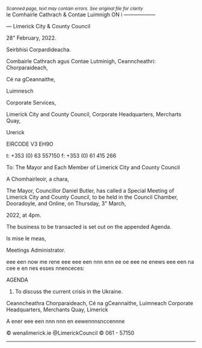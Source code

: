 *<small>Scanned page, text may contain errors. See original file for clarity</small>*  
le Comhairle Cathrach
& Contae Luimnigh
ON i ——————

— Limerick City
& County Council

28" February, 2022.

Seirbhisi Corpardideacha.

Combairle Cathrach agus Contae Lutminigh,
Ceanncheathri: Chorparaideach,

Cé na gCeannaithe,

Luimnesch

Corporate Services,

Limerick City and County Council,
Corporate Headquarters,
Mercharts Quay,

Urerick

EIRCODE V3 EH9O

t: +353 (0) 63 557150
f: +353 (0) 61 415 266

To: The Mayor and Each Member of Limerick City and County Council

A Chomhairleoir, a chara,

The Mayor, Councillor Daniel Butler, has called a Special Meeting of Limerick City and County
Council, to be held in the Council Chamber, Dooradoyle, and Online, on Thursday, 3" March,

2022, at 4pm.

The business to be transacted is set out on the appended Agenda.

Is mise le meas,

Meetings Administrator.

eee een now me rene eee eee een nnn enn ee oe eee ne enews eee een na cee e en nes esses nnenceces:

AGENDA

1. To discuss the current crisis in the Ukraine.

Ceanncheathra Chorparaideach, Cé na gCeannaithe, Luimneach
Corporate Headquarters, Merchants Quay, Limerick

A ener eee een nnn nnn en eewennnsnccennne

© wenalimerick.ie
@LimerickCouncil
© 061 - 57150

---
